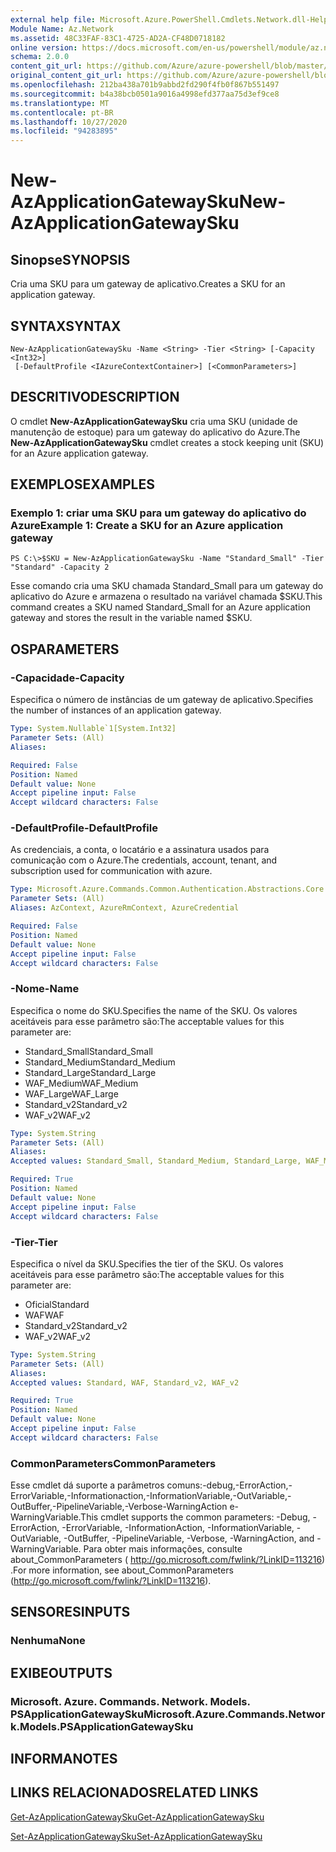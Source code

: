 ```yaml
---
external help file: Microsoft.Azure.PowerShell.Cmdlets.Network.dll-Help.xml
Module Name: Az.Network
ms.assetid: 48C33FAF-83C1-4725-AD2A-CF48D0718182
online version: https://docs.microsoft.com/en-us/powershell/module/az.network/new-azapplicationgatewaysku
schema: 2.0.0
content_git_url: https://github.com/Azure/azure-powershell/blob/master/src/Network/Network/help/New-AzApplicationGatewaySku.md
original_content_git_url: https://github.com/Azure/azure-powershell/blob/master/src/Network/Network/help/New-AzApplicationGatewaySku.md
ms.openlocfilehash: 212ba438a701b9abbd2fd290f4fb0f867b551497
ms.sourcegitcommit: b4a38bcb0501a9016a4998efd377aa75d3ef9ce8
ms.translationtype: MT
ms.contentlocale: pt-BR
ms.lasthandoff: 10/27/2020
ms.locfileid: "94283895"
---
```

# <span data-ttu-id="96ee3-101">New-AzApplicationGatewaySku</span><span class="sxs-lookup"><span data-stu-id="96ee3-101">New-AzApplicationGatewaySku</span></span>

## <span data-ttu-id="96ee3-102">Sinopse</span><span class="sxs-lookup"><span data-stu-id="96ee3-102">SYNOPSIS</span></span>
<span data-ttu-id="96ee3-103">Cria uma SKU para um gateway de aplicativo.</span><span class="sxs-lookup"><span data-stu-id="96ee3-103">Creates a SKU for an application gateway.</span></span>

## <span data-ttu-id="96ee3-104">SYNTAX</span><span class="sxs-lookup"><span data-stu-id="96ee3-104">SYNTAX</span></span>

```
New-AzApplicationGatewaySku -Name <String> -Tier <String> [-Capacity <Int32>]
 [-DefaultProfile <IAzureContextContainer>] [<CommonParameters>]
```

## <span data-ttu-id="96ee3-105">DESCRITIVO</span><span class="sxs-lookup"><span data-stu-id="96ee3-105">DESCRIPTION</span></span>
<span data-ttu-id="96ee3-106">O cmdlet **New-AzApplicationGatewaySku** cria uma SKU (unidade de manutenção de estoque) para um gateway do aplicativo do Azure.</span><span class="sxs-lookup"><span data-stu-id="96ee3-106">The **New-AzApplicationGatewaySku** cmdlet creates a stock keeping unit (SKU) for an Azure application gateway.</span></span>

## <span data-ttu-id="96ee3-107">EXEMPLOS</span><span class="sxs-lookup"><span data-stu-id="96ee3-107">EXAMPLES</span></span>

### <span data-ttu-id="96ee3-108">Exemplo 1: criar uma SKU para um gateway do aplicativo do Azure</span><span class="sxs-lookup"><span data-stu-id="96ee3-108">Example 1: Create a SKU for an Azure application gateway</span></span>
```
PS C:\>$SKU = New-AzApplicationGatewaySku -Name "Standard_Small" -Tier "Standard" -Capacity 2
```

<span data-ttu-id="96ee3-109">Esse comando cria uma SKU chamada Standard_Small para um gateway do aplicativo do Azure e armazena o resultado na variável chamada $SKU.</span><span class="sxs-lookup"><span data-stu-id="96ee3-109">This command creates a SKU named Standard_Small for an Azure application gateway and stores the result in the variable named $SKU.</span></span>

## <span data-ttu-id="96ee3-110">OS</span><span class="sxs-lookup"><span data-stu-id="96ee3-110">PARAMETERS</span></span>

### <span data-ttu-id="96ee3-111">-Capacidade</span><span class="sxs-lookup"><span data-stu-id="96ee3-111">-Capacity</span></span>
<span data-ttu-id="96ee3-112">Especifica o número de instâncias de um gateway de aplicativo.</span><span class="sxs-lookup"><span data-stu-id="96ee3-112">Specifies the number of instances of an application gateway.</span></span>

```yaml
Type: System.Nullable`1[System.Int32]
Parameter Sets: (All)
Aliases:

Required: False
Position: Named
Default value: None
Accept pipeline input: False
Accept wildcard characters: False
```

### <span data-ttu-id="96ee3-113">-DefaultProfile</span><span class="sxs-lookup"><span data-stu-id="96ee3-113">-DefaultProfile</span></span>
<span data-ttu-id="96ee3-114">As credenciais, a conta, o locatário e a assinatura usados para comunicação com o Azure.</span><span class="sxs-lookup"><span data-stu-id="96ee3-114">The credentials, account, tenant, and subscription used for communication with azure.</span></span>

```yaml
Type: Microsoft.Azure.Commands.Common.Authentication.Abstractions.Core.IAzureContextContainer
Parameter Sets: (All)
Aliases: AzContext, AzureRmContext, AzureCredential

Required: False
Position: Named
Default value: None
Accept pipeline input: False
Accept wildcard characters: False
```

### <span data-ttu-id="96ee3-115">-Nome</span><span class="sxs-lookup"><span data-stu-id="96ee3-115">-Name</span></span>
<span data-ttu-id="96ee3-116">Especifica o nome do SKU.</span><span class="sxs-lookup"><span data-stu-id="96ee3-116">Specifies the name of the SKU.</span></span>
<span data-ttu-id="96ee3-117">Os valores aceitáveis para esse parâmetro são:</span><span class="sxs-lookup"><span data-stu-id="96ee3-117">The acceptable values for this parameter are:</span></span>
- <span data-ttu-id="96ee3-118">Standard_Small</span><span class="sxs-lookup"><span data-stu-id="96ee3-118">Standard_Small</span></span>
- <span data-ttu-id="96ee3-119">Standard_Medium</span><span class="sxs-lookup"><span data-stu-id="96ee3-119">Standard_Medium</span></span>
- <span data-ttu-id="96ee3-120">Standard_Large</span><span class="sxs-lookup"><span data-stu-id="96ee3-120">Standard_Large</span></span>
- <span data-ttu-id="96ee3-121">WAF_Medium</span><span class="sxs-lookup"><span data-stu-id="96ee3-121">WAF_Medium</span></span>
- <span data-ttu-id="96ee3-122">WAF_Large</span><span class="sxs-lookup"><span data-stu-id="96ee3-122">WAF_Large</span></span>
- <span data-ttu-id="96ee3-123">Standard_v2</span><span class="sxs-lookup"><span data-stu-id="96ee3-123">Standard_v2</span></span>
- <span data-ttu-id="96ee3-124">WAF_v2</span><span class="sxs-lookup"><span data-stu-id="96ee3-124">WAF_v2</span></span>

```yaml
Type: System.String
Parameter Sets: (All)
Aliases:
Accepted values: Standard_Small, Standard_Medium, Standard_Large, WAF_Medium, WAF_Large, Standard_v2, WAF_v2

Required: True
Position: Named
Default value: None
Accept pipeline input: False
Accept wildcard characters: False
```

### <span data-ttu-id="96ee3-125">-Tier</span><span class="sxs-lookup"><span data-stu-id="96ee3-125">-Tier</span></span>
<span data-ttu-id="96ee3-126">Especifica o nível da SKU.</span><span class="sxs-lookup"><span data-stu-id="96ee3-126">Specifies the tier of the SKU.</span></span>
<span data-ttu-id="96ee3-127">Os valores aceitáveis para esse parâmetro são:</span><span class="sxs-lookup"><span data-stu-id="96ee3-127">The acceptable values for this parameter are:</span></span>
- <span data-ttu-id="96ee3-128">Oficial</span><span class="sxs-lookup"><span data-stu-id="96ee3-128">Standard</span></span>
- <span data-ttu-id="96ee3-129">WAF</span><span class="sxs-lookup"><span data-stu-id="96ee3-129">WAF</span></span>
- <span data-ttu-id="96ee3-130">Standard_v2</span><span class="sxs-lookup"><span data-stu-id="96ee3-130">Standard_v2</span></span>
- <span data-ttu-id="96ee3-131">WAF_v2</span><span class="sxs-lookup"><span data-stu-id="96ee3-131">WAF_v2</span></span>

```yaml
Type: System.String
Parameter Sets: (All)
Aliases:
Accepted values: Standard, WAF, Standard_v2, WAF_v2

Required: True
Position: Named
Default value: None
Accept pipeline input: False
Accept wildcard characters: False
```

### <span data-ttu-id="96ee3-132">CommonParameters</span><span class="sxs-lookup"><span data-stu-id="96ee3-132">CommonParameters</span></span>
<span data-ttu-id="96ee3-133">Esse cmdlet dá suporte a parâmetros comuns:-debug,-ErrorAction,-ErrorVariable,-Informationaction,-InformationVariable,-OutVariable,-OutBuffer,-PipelineVariable,-Verbose-WarningAction e-WarningVariable.</span><span class="sxs-lookup"><span data-stu-id="96ee3-133">This cmdlet supports the common parameters: -Debug, -ErrorAction, -ErrorVariable, -InformationAction, -InformationVariable, -OutVariable, -OutBuffer, -PipelineVariable, -Verbose, -WarningAction, and -WarningVariable.</span></span> <span data-ttu-id="96ee3-134">Para obter mais informações, consulte about_CommonParameters ( http://go.microsoft.com/fwlink/?LinkID=113216) .</span><span class="sxs-lookup"><span data-stu-id="96ee3-134">For more information, see about_CommonParameters (http://go.microsoft.com/fwlink/?LinkID=113216).</span></span>

## <span data-ttu-id="96ee3-135">SENSORES</span><span class="sxs-lookup"><span data-stu-id="96ee3-135">INPUTS</span></span>

### <span data-ttu-id="96ee3-136">Nenhuma</span><span class="sxs-lookup"><span data-stu-id="96ee3-136">None</span></span>

## <span data-ttu-id="96ee3-137">EXIBE</span><span class="sxs-lookup"><span data-stu-id="96ee3-137">OUTPUTS</span></span>

### <span data-ttu-id="96ee3-138">Microsoft. Azure. Commands. Network. Models. PSApplicationGatewaySku</span><span class="sxs-lookup"><span data-stu-id="96ee3-138">Microsoft.Azure.Commands.Network.Models.PSApplicationGatewaySku</span></span>

## <span data-ttu-id="96ee3-139">INFORMA</span><span class="sxs-lookup"><span data-stu-id="96ee3-139">NOTES</span></span>

## <span data-ttu-id="96ee3-140">LINKS RELACIONADOS</span><span class="sxs-lookup"><span data-stu-id="96ee3-140">RELATED LINKS</span></span>

[<span data-ttu-id="96ee3-141">Get-AzApplicationGatewaySku</span><span class="sxs-lookup"><span data-stu-id="96ee3-141">Get-AzApplicationGatewaySku</span></span>](./Get-AzApplicationGatewaySku.md)

[<span data-ttu-id="96ee3-142">Set-AzApplicationGatewaySku</span><span class="sxs-lookup"><span data-stu-id="96ee3-142">Set-AzApplicationGatewaySku</span></span>](./Set-AzApplicationGatewaySku.md)



